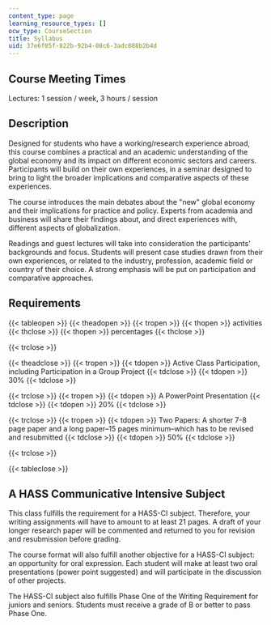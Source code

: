 ```yaml
---
content_type: page
learning_resource_types: []
ocw_type: CourseSection
title: Syllabus
uid: 37e6f05f-822b-92b4-08c6-3adc088b2b4d
---
```


Course Meeting Times
--------------------

Lectures: 1 session / week, 3 hours / session

Description
-----------

Designed for students who have a working/research experience abroad, this course combines a practical and an academic understanding of the global economy and its impact on different economic sectors and careers. Participants will build on their own experiences, in a seminar designed to bring to light the broader implications and comparative aspects of these experiences.

The course introduces the main debates about the "new" global economy and their implications for practice and policy. Experts from academia and business will share their findings about, and direct experiences with, different aspects of globalization.

Readings and guest lectures will take into consideration the participants' backgrounds and focus. Students will present case studies drawn from their own experiences, or related to the industry, profession, academic field or country of their choice. A strong emphasis will be put on participation and comparative approaches.

Requirements
------------

{{< tableopen >}}
{{< theadopen >}}
{{< tropen >}}
{{< thopen >}}
activities
{{< thclose >}}
{{< thopen >}}
percentages
{{< thclose >}}

{{< trclose >}}

{{< theadclose >}}
{{< tropen >}}
{{< tdopen >}}
Active Class Participation, including Participation in a Group Project
{{< tdclose >}}
{{< tdopen >}}
30%
{{< tdclose >}}

{{< trclose >}}
{{< tropen >}}
{{< tdopen >}}
A PowerPoint Presentation
{{< tdclose >}}
{{< tdopen >}}
20%
{{< tdclose >}}

{{< trclose >}}
{{< tropen >}}
{{< tdopen >}}
Two Papers: A shorter 7-8 page paper and a long paper–15 pages minimum–which has to be revised and resubmitted
{{< tdclose >}}
{{< tdopen >}}
50%
{{< tdclose >}}

{{< trclose >}}

{{< tableclose >}}

A HASS Communicative Intensive Subject
--------------------------------------

This class fulfills the requirement for a HASS-CI subject. Therefore, your writing assignments will have to amount to at least 21 pages. A draft of your longer research paper will be commented and returned to you for revision and resubmission before grading.

The course format will also fulfill another objective for a HASS-CI subject: an opportunity for oral expression. Each student will make at least two oral presentations (power point suggested) and will participate in the discussion of other projects.

The HASS-CI subject also fulfills Phase One of the Writing Requirement for juniors and seniors. Students must receive a grade of B or better to pass Phase One.